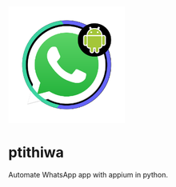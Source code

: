 <img src="./logo/ptithiwa.png" alt="logo" width="233"/>

# ptithiwa
Automate WhatsApp app with appium in python.
